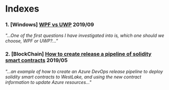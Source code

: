 # Indexes

### 1. [Windows]  [WPF vs UWP](1-WPFvsUWP.md) 2019/09   
*"...One of the first questions I have investigated into is, which one should we choose, WPF or UWP?..."*

### 2. [BlockChain] [How to create release a pipeline of solidity smart contracts](2-ReleasePipelineOfSoliditySmartContract.md) 2019/05  
*"...an example of how to create an Azure DevOps release pipeline to deploy solidity smart contracts to WestLake, and using the new contract information to update Azure resources..."*